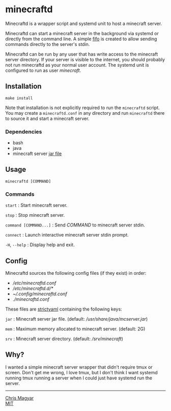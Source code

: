 # minecraftd

Minecraftd is a wrapper script and systemd unit to host a minecraft server.

Minecraftd can start a minecraft server in the background via systemd or
directly from the command line. A simple [fifo][fifo] is created to allow
sending commands directly to the server's stdin.

Minecraftd can be run by any user that has write access to the minecraft server
directory. If your server is visible to the internet, you should probably not
run minecraftd as your normal user account. The systemd unit is configured to
run as user *minecraft*.

## Installation

    make install

Note that installation is not explicitly required to run the `minecraftd`
script. You may create a `minecraftd.conf` in any directory and run
`minecraftd` there to source it and start a minecraft server.

### Dependencies
- bash
- java
- minecraft server [jar file][mcjar]

## Usage

    minecraftd [COMMAND]

### Commands

`start`
: Start minecraft server.

`stop`
: Stop minecraft server.

`command [COMMAND...]`
: Send *COMMAND* to minecraft server stdin.

`connect`
: Launch interactive minecraft server stdin prompt.

`-H`, `--help`
: Display help and exit.

## Config

Minecraftd sources the following config files (if they exist) in order:
- */etc/minecraftd.conf*
- */etc/minecraftd.d/\**
- *~/.config/minecraftd.conf*
- *./minecraftd.conf*

These files are [strictyaml][syaml] containing the following keys:

`jar`
: Minecraft server jar file. (default: */usr/share/java/mcserver.jar*)

`mem`
: Maximum memory allocated to minecraft server. (default: 2G)

`srv`
: Minecraft server directory. (default: */srv/minecraft*)

## Why?

I wanted a simple minecraft server wrapper that didn't require tmux or screen.
Don't get me wrong, I love tmux, but I don't think I want systemd running tmux
running a server when I could just have systemd run the server.

----
[Chris Magyar](https://mags.zone)\
[MIT](https://opensource.org/licenses/MIT)

[fifo]: https://man7.org/linux/man-pages/man7/fifo.7.html
[mcjar]: https://www.minecraft.net/en-us/download/server
[syaml]: https://hitchdev.com/strictyaml/

<!--metadata:
author: Chris Magyar <c.magyar.ec@gmail.com>
description: Automated symbolic link creator.
keywords: uln, link, symbolic link
css: ../css/main.css
-->
